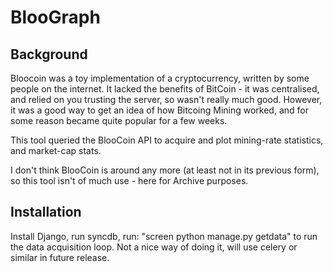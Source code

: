BlooGraph
=========

Background
----------
Bloocoin was a toy implementation of a cryptocurrency, written by some people on the internet. It lacked the benefits of BitCoin - it was centralised, and relied on you trusting the server, so wasn't really much good. However, it was a good way to get an idea of how Bitcoing Mining worked, and for some reason became quite popular for a few weeks.

This tool queried the BlooCoin API to acquire and plot mining-rate statistics, and market-cap stats.

I don't think BlooCoin is around any more (at least not in its previous form), so this tool isn't of much use - here for Archive purposes. 


Installation
------------

Install Django, run syncdb, run: "screen python manage.py getdata" to run the data acquisition loop. Not a nice way of doing it, will use celery or similar in future release.


